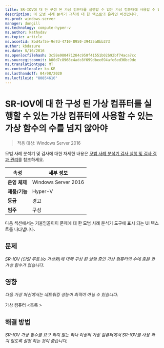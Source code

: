 ```yaml
---
title: SR-IOV에 대 한 구성 된 가상 컴퓨터를 실행할 수 있는 가상 컴퓨터에 사용할 수 있는 가상 함수의 수를 넘지 않아야
description: 이 모범 사례 분석기 규칙에 대 한 텍스트의 온라인 버전입니다.
ms.prod: windows-server
manager: dongill
ms.technology: compute-hyper-v
ms.author: kathydav
ms.topic: article
ms.assetid: 8bd4af5e-9e7d-4710-8950-39435a8bb373
author: kbdazure
ms.date: 8/16/2016
ms.openlocfilehash: 3c58e980471284c950f41551b02b92bf74aca7cc
ms.sourcegitcommit: b00d7c8968c4adc8f699dbee694afe6ed36bc9de
ms.translationtype: MT
ms.contentlocale: ko-KR
ms.lasthandoff: 04/08/2020
ms.locfileid: "80854616"
---
```

# <a name="the-number-of-running-virtual-machines-configured-for-sr-iov-should-not-exceed-the-number-of-virtual-functions-available-to-the-virtual-machines"></a>SR-IOV에 대 한 구성 된 가상 컴퓨터를 실행할 수 있는 가상 컴퓨터에 사용할 수 있는 가상 함수의 수를 넘지 않아야

>적용 대상: Windows Server 2016

모범 사례 분석기 및 검사에 대한 자세한 내용은 [모범 사례 분석기 검사 실행 및 검사 결과 관리](https://go.microsoft.com/fwlink/p/?LinkID=223177)를 참조하세요.  
  
|속성|세부 정보|  
|-|-|  
|**운영 체제**|Windows Server 2016|  
|**제품/기능**|Hyper-V|  
|**등급**|경고|  
|**범주**|구성|  
  
다음 섹션에서는 기울임꼴이이 문제에 대 한 모범 사례 분석기 도구에 표시 되는 UI 텍스트를 나타냅니다.  
  
## <a name="issue"></a>문제  
*SR-IOV (단일 루트 i/o 가상화)에 대해 구성 된 실행 중인 가상 컴퓨터의 수에 충분 한 가상 함수가 없습니다.*  
  
## <a name="impact"></a>영향  
*다음 가상 머신에서는 네트워킹 성능이 최적이 아닐 수 있습니다.*  
   
가상 컴퓨터 \<목록 >  
  
## <a name="resolution"></a>해결 방법  
*SR-IOV 가상 함수를 요구 하지 않는 하나 이상의 가상 컴퓨터에서 SR-IOV를 사용 하지 않도록 설정 하는 것이 좋습니다.*  
  


